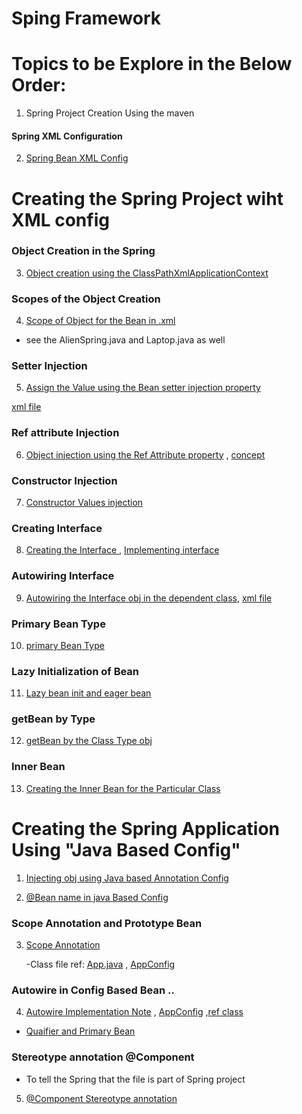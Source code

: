 # Sping Framework 


# Topics to be Explore in the Below Order:

1. Spring Project Creation Using the maven 

#### Spring XML Configuration 
2. [Spring Bean XML Config ](pom.xml)

#
# Creating the Spring Project wiht XML config

### Object Creation in the Spring 

3. [Object creation using the ClassPathXmlApplicationContext](src/main/java/com/jspring6/App.java)

### Scopes of the Object Creation

4. [Scope of Object for the Bean in .xml](src/main/java/com/jspring6/App.java)
- see the AlienSpring.java and Laptop.java as well 

### Setter Injection 

5. [Assign the Value using the Bean setter injection property](src/main/java/com/jspring6/App.java) 

[xml file](src/main/resources/spring.xml)

### Ref attribute Injection

6. [ Object injection using the Ref Attribute property](src/main/java/com/jspring6/AlienSpring.java) , [concept ](src/main/java/com/jspring6/App.java) 


### Constructor Injection 

7. [Constructor Values injection ](src/main/java/com/jspring6/ConstructorInjection.java)

### Creating Interface 

8. [Creating the Interface ](src/main/java/com/jspring6/AlienInterface.java) , [Implementing interface](src/main/java/com/jspring6/Desktop.java)

### Autowiring Interface

9. [Autowiring the Interface obj in the dependent class](src/main/java/com/jspring6/AlienInterface.java), [xml file](src/main/resources/spring.xml)

### Primary Bean Type

10. [primary Bean Type](src/main/java/com/jspring6/AlienInterface.java)

### Lazy Initialization of Bean

11. [Lazy bean init and eager bean ](src/main/java/com/jspring6/LazyInitBean.java)

### getBean by Type

12. [getBean by the Class Type obj](src/main/java/com/jspring6/LazyInitBean.java)

### Inner Bean

13. [Creating the Inner Bean for the Particular Class ](src/main/java/com/jspring6/LazyInitBean.java)


#

# Creating the Spring Application Using "Java Based Config"

1. [Injecting obj using Java based Annotation Config](src/main/java/com/jspring6/javabasedconfig/AppConfig.java)

2. [@Bean name in java Based Config](src/main/java/com/jspring6/javabasedConfigBeanName.java)

### Scope Annotation and Prototype Bean 
3. [Scope Annotation](src/main/java/com/jspring6/ScopeAnnottion.java)

    -Class file ref: [App.java](src/main/java/com/jspring6/App.java) , [AppConfig](src/main/java/com/jspring6/javabasedconfig/AppConfig.java)

### Autowire in Config Based Bean ..

4. [Autowire Implementation Note](src/main/java/com/jspring6/javabasedconfig/AutowireConfigNotes.java) , [AppConfig](src/main/java/com/jspring6/javabasedconfig/AppConfig.java) ,[ref class](src/main/java/com/jspring6/AlienInterfaceConfig.java)

- [Quaifier and Primary Bean](src/main/java/com/jspring6/javabasedconfig/AutowireConfigNotes.java)

### Stereotype annotation @Component 
- To tell the Spring that the file is part of Spring project 

5. [ @Component Stereotype annotation ](src/main/java/com/jspring6/StereoTypeAnnotation.java)